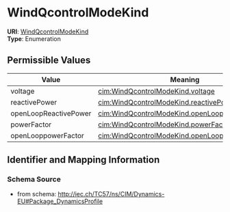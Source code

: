 # WindQcontrolModeKind



**URI**: [WindQcontrolModeKind](WindQcontrolModeKind)<br />
**Type**: Enumeration

## Permissible Values

| Value | Meaning | Description |
| --- | --- | --- |
| voltage | [cim:WindQcontrolModeKind.voltage](http://iec.ch/TC57/CIM100#WindQcontrolModeKind.voltage) |  |
| reactivePower | [cim:WindQcontrolModeKind.reactivePower](http://iec.ch/TC57/CIM100#WindQcontrolModeKind.reactivePower) |  |
| openLoopReactivePower | [cim:WindQcontrolModeKind.openLoopReactivePower](http://iec.ch/TC57/CIM100#WindQcontrolModeKind.openLoopReactivePower) |  |
| powerFactor | [cim:WindQcontrolModeKind.powerFactor](http://iec.ch/TC57/CIM100#WindQcontrolModeKind.powerFactor) |  |
| openLooppowerFactor | [cim:WindQcontrolModeKind.openLooppowerFactor](http://iec.ch/TC57/CIM100#WindQcontrolModeKind.openLooppowerFactor) |  |








## Identifier and Mapping Information







### Schema Source


* from schema: http://iec.ch/TC57/ns/CIM/Dynamics-EU#Package_DynamicsProfile




